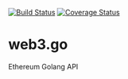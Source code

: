[![Build Status](https://travis-ci.org/bcl-chain/web3.go.svg?branch=devel-v0.0.1)](https://travis-ci.org/bcl-chain/web3.go)
[![Coverage Status](https://coveralls.io/repos/github/bcl-chain/web3.go/badge.svg?branch=devel-v0.0.1)](https://coveralls.io/github/bcl-chain/web3.go?branch=devel-v0.0.1)

# web3.go
Ethereum Golang API
